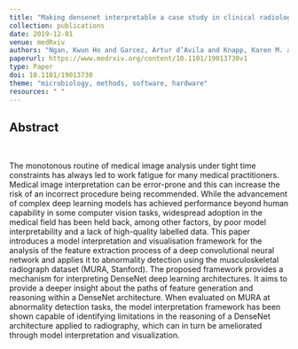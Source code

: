 ```yaml
---
title: "Making densenet interpretable a case study in clinical radiology"
collection: publications
date: 2019-12-01
venue: medRxiv
authors: "Ngan, Kwun Ho and Garcez, Artur d’Avila and Knapp, Karen M. and Appelboam, Andy and Reyes-Aldasoro, Constantino Carlos"
paperurl: https://www.medrxiv.org/content/10.1101/19013730v1
type: Paper
doi: 10.1101/19013730
theme: "microbiology, methods, software, hardware"
resources: " "
---
```

<h2> Abstract </h2>  <br>

The monotonous routine of medical image analysis under tight time constraints has always led to work fatigue for many medical practitioners. Medical image interpretation can be error-prone and this can increase the risk of an incorrect procedure being recommended. While the advancement of complex deep learning models has achieved performance beyond human capability in some computer vision tasks, widespread adoption in the medical field has been held back, among other factors, by poor model interpretability and a lack of high-quality labelled data. This paper introduces a model interpretation and visualisation framework for the analysis of the feature extraction process of a deep convolutional neural network and applies it to abnormality detection using the musculoskeletal radiograph dataset (MURA, Stanford). The proposed framework provides a mechanism for interpreting DenseNet deep learning architectures. It aims to provide a deeper insight about the paths of feature generation and reasoning within a DenseNet architecture. When evaluated on MURA at abnormality detection tasks, the model interpretation framework has been shown capable of identifying limitations in the reasoning of a DenseNet architecture applied to radiography, which can in turn be ameliorated through model interpretation and visualization.
